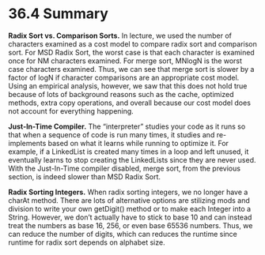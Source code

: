 # 36.4 Summary

**Radix Sort vs. Comparison Sorts.** In lecture, we used the number of characters examined as a cost model to compare radix sort and comparison sort. For MSD Radix Sort, the worst case is that each character is examined once for NM characters examined. For merge sort, MNlogN is the worst case characters examined. Thus, we can see that merge sort is slower by a factor of logN if character comparisons are an appropriate cost model. Using an empirical analysis, however, we saw that this does not hold true because of lots of background reasons such as the cache, optimized methods, extra copy operations, and overall because our cost model does not account for everything happening.

**Just-In-Time Compiler.** The “interpreter” studies your code as it runs so that when a sequence of code is run many times, it studies and re-implements based on what it learns while running to optimize it. For example, if a LinkedList is created many times in a loop and left unused, it eventually learns to stop creating the LinkedLists since they are never used. With the Just-In-Time compiler disabled, merge sort, from the previous section, is indeed slower than MSD Radix Sort.

**Radix Sorting Integers.** When radix sorting integers, we no longer have a charAt method. There are lots of alternative options are stilizing mods and division to write your own getDigit() method or to make each Integer into a String. However, we don’t actually have to stick to base 10 and can instead treat the numbers as base 16, 256, or even base 65536 numbers. Thus, we can reduce the number of digits, which can reduces the runtime since runtime for radix sort depends on alphabet size.
